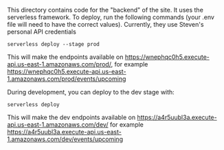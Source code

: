This directory contains code for the "backend" of the site. It uses the serverless framework. To deploy, run the following commands (your .env file will need to have the correct values). Currently, they use Steven's personal API credentials

`serverless deploy --stage prod`

This will make the endpoints available on https://wnephqc0h5.execute-api.us-east-1.amazonaws.com/prod/, for example https://wnephqc0h5.execute-api.us-east-1.amazonaws.com/prod/events/upcoming

During development, you can deploy to the dev stage with:

`serverless deploy`

This will make the dev endpoints available on https://a4r5uubl3a.execute-api.us-east-1.amazonaws.com/dev/ for example https://a4r5uubl3a.execute-api.us-east-1.amazonaws.com/dev/events/upcoming
